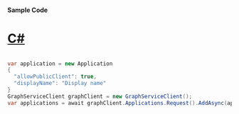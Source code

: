 #### Sample Code
# [C#](#tab/Csharp)

```C#

var application = new Application
{
  "allowPublicClient": true,
  "displayName": "Display name"
}
GraphServiceClient graphClient = new GraphServiceClient();
var applications = await graphClient.Applications.Request().AddAsync(application);


```